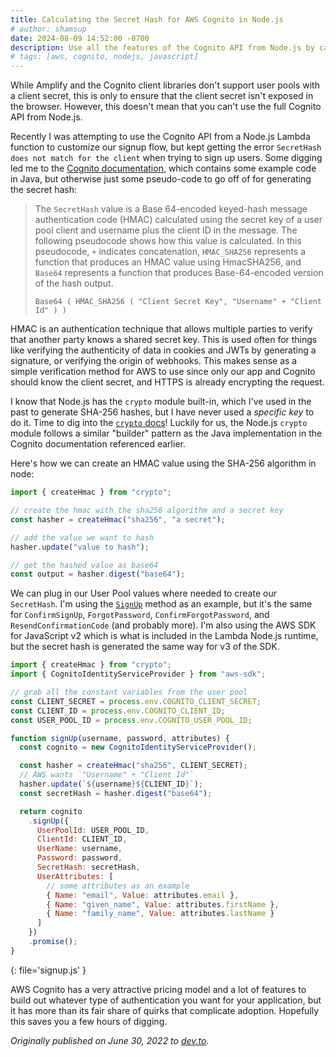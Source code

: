 ```yaml
---
title: Calculating the Secret Hash for AWS Cognito in Node.js
# author: shamsup
date: 2024-08-09 14:52:00 -0700
description: Use all the features of the Cognito API from Node.js by calculating the secret hash for your user pool.
# tags: [aws, cognito, nodejs, javascript]
---
```


While Amplify and the Cognito client libraries don't support user pools with a client secret, this is only to ensure that the client secret isn't exposed in the browser. However, this doesn't mean that you can't use the full Cognito API from Node.js.

Recently I was attempting to use the Cognito API from a Node.js Lambda function to customize our signup flow, but kept getting the error `SecretHash does not match for the client` when trying to sign up users. Some digging led me to the [Cognito documentation](https://docs.aws.amazon.com/cognito/latest/developerguide/signing-up-users-in-your-app.html#cognito-user-pools-computing-secret-hash), which contains some example code in Java, but otherwise just some pseudo-code to go off of for generating the secret hash:

> The `SecretHash` value is a Base 64-encoded keyed-hash message authentication code (HMAC) calculated using the secret key of a user pool client and username plus the client ID in the message. The following pseudocode shows how this value is calculated. In this pseudocode, `+` indicates concatenation, `HMAC_SHA256` represents a function that produces an HMAC value using HmacSHA256, and `Base64` represents a function that produces Base-64-encoded version of the hash output.
>
> ```
> Base64 ( HMAC_SHA256 ( "Client Secret Key", "Username" + "Client Id" ) )
> ```

HMAC is an authentication technique that allows multiple parties to verify that another party knows a shared secret key. This is used often for things like verifying the authenticity of data in cookies and JWTs by generating a signature, or verifying the origin of webhooks. This makes sense as a simple verification method for AWS to use since only our app and Cognito should know the client secret, and HTTPS is already encrypting the request.

I know that Node.js has the `crypto` module built-in, which I've used in the past to generate SHA-256 hashes, but I have never used a _specific key_ to do it. Time to dig into the [`crypto` docs](https://nodejs.org/docs/latest-v20.x/api/crypto.html#cryptocreatehmacalgorithm-key-options)! Luckily for us, the Node.js `crypto` module follows a similar "builder" pattern as the Java implementation in the Cognito documentation referenced earlier.

Here's how we can create an HMAC value using the SHA-256 algorithm in node:

```javascript
import { createHmac } from "crypto";

// create the hmac with the sha256 algorithm and a secret key
const hasher = createHmac("sha256", "a secret");

// add the value we want to hash
hasher.update("value to hash");

// get the hashed value as base64
const output = hasher.digest("base64");
```

We can plug in our User Pool values where needed to create our `SecretHash`. I'm using the [`SignUp`](https://docs.aws.amazon.com/cognito-user-identity-pools/latest/APIReference/API_SignUp.html) method as an example, but it's the same for `ConfirmSignUp`, `ForgotPassword`, `ConfirmForgotPassword`, and `ResendConfirmationCode` (and probably more). I'm also using the AWS SDK for JavaScript v2 which is what is included in the Lambda Node.js runtime, but the secret hash is generated the same way for v3 of the SDK.

```javascript
import { createHmac } from "crypto";
import { CognitoIdentityServiceProvider } from "aws-sdk";

// grab all the constant variables from the user pool
const CLIENT_SECRET = process.env.COGNITO_CLIENT_SECRET;
const CLIENT_ID = process.env.COGNITO_CLIENT_ID;
const USER_POOL_ID = process.env.COGNITO_USER_POOL_ID;

function signUp(username, password, attributes) {
  const cognito = new CognitoIdentityServiceProvider();

  const hasher = createHmac("sha256", CLIENT_SECRET);
  // AWS wants `"Username" + "Client Id"`
  hasher.update(`${username}${CLIENT_ID}`);
  const secretHash = hasher.digest("base64");

  return cognito
    .signUp({
      UserPoolId: USER_POOL_ID,
      ClientId: CLIENT_ID,
      UserName: username,
      Password: password,
      SecretHash: secretHash,
      UserAttributes: [
        // some attributes as an example
        { Name: "email", Value: attributes.email },
        { Name: "given_name", Value: attributes.firstName },
        { Name: "family_name", Value: attributes.lastName }
      ]
    })
    .promise();
}
```
{: file='signup.js' }

AWS Cognito has a very attractive pricing model and a lot of features to build out whatever type of authentication you want for your application, but it has more than its fair share of quirks that complicate adoption. Hopefully this saves you a few hours of digging.

_Originally published on June 30, 2022 to [dev.to](https://dev.to/shamsup/creating-the-secret-hash-for-aws-cognito-in-nodejs-50f7)._
